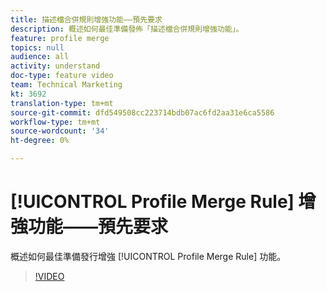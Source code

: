 ```yaml
---
title: 描述檔合併規則增強功能——預先要求
description: 概述如何最佳準備發佈「描述檔合併規則增強功能」。
feature: profile merge
topics: null
audience: all
activity: understand
doc-type: feature video
team: Technical Marketing
kt: 3692
translation-type: tm+mt
source-git-commit: dfd549508cc223714bdb07ac6fd2aa31e6ca5586
workflow-type: tm+mt
source-wordcount: '34'
ht-degree: 0%

---
```



# [!UICONTROL Profile Merge Rule] 增強功能——預先要求

概述如何最佳準備發行增強 [!UICONTROL Profile Merge Rule] 功能。

>[!VIDEO](https://video.tv.adobe.com/v/28971/?quality=12)
